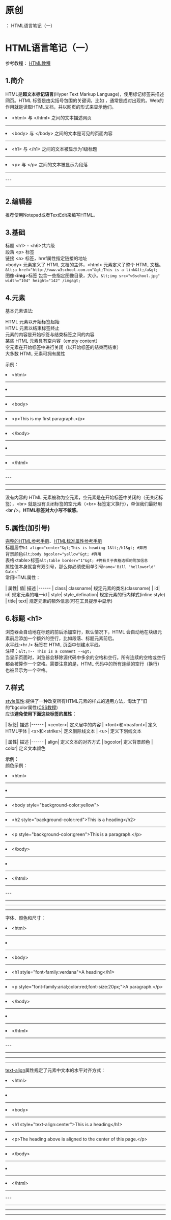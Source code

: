 # 原创
：  HTML语言笔记（一）

# HTML语言笔记（一）

 参考教程： [HTML教程](http://www.w3school.com.cn/html/index.asp)

##  1.简介

 HTML是**超文本标记语言**(Hyper Text Markup Language)，使用标记标签来描述网页。HTML 标签是由尖括号包围的关键词，比如 ，通常是成对出现的。Web的作用就是读取HTML文档，并以网页的形式来显示他们。
<li> &lt;html&gt; 与 &lt;/html&gt; 之间的文本描述网页  
     <hr/> </li><li> &lt;body&gt; 与 &lt;/body&gt; 之间的文本是可见的页面内容  
     <hr/> </li><li> &lt;h1&gt; 与 &lt;/h1&gt; 之间的文本被显示为1级标题  
     <hr/> </li><li> &lt;p&gt; 与 &lt;/p&gt; 之间的文本被显示为段落  
     <hr/> </li>
---


---


##  2.编辑器

 推荐使用Notepad或者TextEdit来编写HTML。

##  3.基础

 标题 &lt;h1&gt; - &lt;h6&gt;共六级<br/> 段落 &lt;p&gt; 标签<br/> 链接 &lt;a&gt; 标签，href属性指定链接的地址<br/> &lt;body&gt; 元素定义了 HTML 文档的主体，&lt;html&gt; 元素定义了整个 HTML 文档。`&lt;a href="http://www.w3school.com.cn"&gt;This is a link&lt;/a&gt;`<br/> 图像&lt;**img**&gt;标签 包含一些指定图像目录，大小。`&lt;img src="w3school.jpg" width="104" height="142" /img&gt;`

##  4.元素

 基本元素语法:

> 
HTML 元素以开始标签起始<br/> HTML 元素以结束标签终止<br/> 元素的内容是开始标签与结束标签之间的内容<br/> 某些 HTML 元素具有空内容（empty content）<br/> 空元素在开始标签中进行关闭（以开始标签的结束而结束）<br/> 大多数 HTML 元素可拥有属性


 示例：
<li> &lt;html&gt;  
     <hr/> </li><li>   
     <hr/> </li><li> &lt;body&gt;  
     <hr/> </li><li> &lt;p&gt;This is my first paragraph.&lt;/p&gt;  
     <hr/> </li><li> &lt;/body&gt;  
     <hr/> </li><li>   
     <hr/> </li><li> &lt;/html&gt;  
     <hr/> </li>
---


---


---


 没有内容的 HTML 元素被称为空元素，空元素是在开始标签中关闭的（无关闭标签），&lt;br&gt; 就是没有关闭标签的空元素（&lt;br&gt; 标签定义换行），单但我们最好用&lt;**br /**&gt;。**HTML标签对大小写不敏感**。

##  5.属性(加引号)

 [完整的HTML参考手册](http://www.w3school.com.cn/tags/index.asp)、[HTML标准属性参考手册](http://www.w3school.com.cn/tags/html_ref_standardattributes.asp)<br/> 标题居中`h1 align="center"&gt;This is heading 1&lt;/h1&gt; #弃用`<br/> 背景颜色`&lt;body bgcolor="yellow"&gt; #弃用`<br/> 表格&lt;table&gt;标签`&lt;table border="1"&gt; #拥有关于表格边框的附加信息`<br/> 属性值本身就含有双引号，那么你必须使用单引号`name='Bill "helloworld" Gates'`<br/> 常用HTML属性：

| 属性| 值| 描述
|------
| class| classname| 规定元素的类名(classname)
| id| id| 规定元素的唯一id
| style| style_defination| 规定元素的行内样式(inline style)
| title| text| 规定元素的额外信息(可在工具提示中显示)

##  6.标题 &lt;h1&gt;

 浏览器会自动地在标题的前后添加空行，默认情况下，HTML 会自动地在块级元素前后添加一个额外的空行，比如段落、标题元素前后。<br/> 水平线:&lt;hr /&gt; 标签在 HTML 页面中创建水平线。<br/> 注释：`&lt;!-- This is a comment --&gt;`<br/> 当显示页面时，浏览器会移除源代码中多余的空格和空行。所有连续的空格或空行都会被算作一个空格。需要注意的是，HTML 代码中的所有连续的空行（换行）也被显示为一个空格。

##  7.样式

 [style属性](http://www.w3school.com.cn/tiy/t.asp?f=html_styles):提供了一种改变所有HTML元素的样式的通用方法，淘汰了”旧的“bgcolor属性([CSS教程](http://www.w3school.com.cn/css/index.asp))<br/> 应该**避免使用下面这些标签的属性**：

| 标签| 描述
|------
| &lt;center&gt;| 定义居中的内容
| &lt;font&gt;和&lt;basfont&gt;| 定义HTML字体
| &lt;s&gt;和&lt;strike&gt;| 定义删除线文本
| &lt;u&gt;| 定义下划线文本

| 属性| 描述
|------
| align| 定义文本的对齐方式
| bgcolor| 定义背景颜色
| color| 定义文本颜色

 **示例：**<br/> 颜色示例：
<li> &lt;html&gt;  
     <hr/> </li><li>   
     <hr/> </li><li> &lt;body style="background-color:yellow"&gt;  
     <hr/> </li><li> &lt;h2 style="background-color:red"&gt;This is a heading&lt;/h2&gt;  
     <hr/> </li><li> &lt;p style="background-color:green"&gt;This is a paragraph.&lt;/p&gt;  
     <hr/> </li><li> &lt;/body&gt;  
     <hr/> </li><li>   
     <hr/> </li><li> &lt;/html&gt;  
     <hr/> </li>
---


---


---


---


 字体、颜色和尺寸：
<li> &lt;html&gt;  
     <hr/> </li><li>   
     <hr/> </li><li> &lt;body&gt;  
     <hr/> </li><li> &lt;h1 style="font-family:verdana"&gt;A heading&lt;/h1&gt;  
     <hr/> </li><li> &lt;p style="font-family:arial;color:red;font-size:20px;"&gt;A paragraph.&lt;/p&gt;  
     <hr/> </li><li> &lt;/body&gt;  
     <hr/> </li><li>   
     <hr/> </li><li> &lt;/html&gt;  
     <hr/> </li>
---


---


---


---


 [text-align](http://www.w3school.com.cn/tiy/t.asp?f=html_headeralign)属性规定了元素中文本的水平对齐方式：
<li> &lt;html&gt;  
     <hr/> </li><li>   
     <hr/> </li><li> &lt;body&gt;  
     <hr/> </li><li> &lt;h1 style="text-align:center"&gt;This is a heading&lt;/h1&gt;  
     <hr/> </li><li> &lt;p&gt;The heading above is aligned to the center of this page.&lt;/p&gt;  
     <hr/> </li><li> &lt;/body&gt;  
     <hr/> </li><li>   
     <hr/> </li><li> &lt;/html&gt;  
     <hr/> </li>
---


---


---


---

